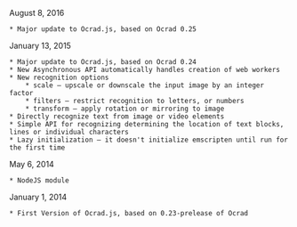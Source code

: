 August 8, 2016

	* Major update to Ocrad.js, based on Ocrad 0.25

January 13, 2015

	* Major update to Ocrad.js, based on Ocrad 0.24
	* New Asynchronous API automatically handles creation of web workers
	* New recognition options
		* scale — upscale or downscale the input image by an integer factor
		* filters — restrict recognition to letters, or numbers
		* transform — apply rotation or mirroring to image
	* Directly recognize text from image or video elements
	* Simple API for recognizing determining the location of text blocks, lines or individual characters
	* Lazy initialization — it doesn't initialize emscripten until run for the first time

May 6, 2014

	* NodeJS module

January 1, 2014

	* First Version of Ocrad.js, based on 0.23-prelease of Ocrad

